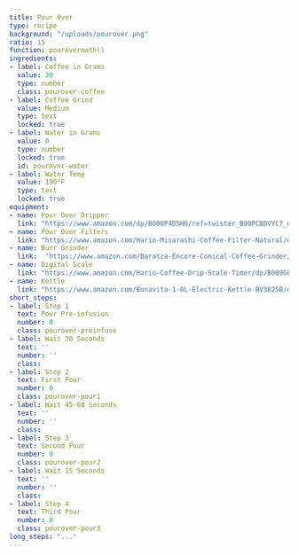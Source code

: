 ```yaml
---
title: Pour Over
type: recipe
background: "/uploads/pourover.png"
ratio: 15
function: pourovermath()
ingredients:
- label: Coffee in Grams
  value: 30
  type: number
  class: pourover-coffee
- label: Coffee Grind
  value: Medium
  type: text
  locked: true
- label: Water in Grams
  value: 0
  type: number
  locked: true
  id: pourover-water
- label: Water Temp
  value: 190°F
  type: text
  locked: true
equipment:
- name: Pour Over Dripper
  link: "https://www.amazon.com/dp/B000P4D5HG/ref=twister_B00PC8DVYC?_encoding=UTF8&psc=1"
- name: Pour Over Filters
  link: "https://www.amazon.com/Hario-Misarashi-Coffee-Filter-Natural/dp/B001O0R46I/ref=pd_bxgy_79_img_2?_encoding=UTF8&pd_rd_i=B001O0R46I&pd_rd_r=K2X5TBS8EBDT4S8GV94K&pd_rd_w=ZiOUf&pd_rd_wg=ddjbz&psc=1&refRID=K2X5TBS8EBDT4S8GV94K"
- name: Burr Grinder
  link:  "https://www.amazon.com/Baratza-Encore-Conical-Coffee-Grinder/dp/B007F183LK/ref=sr_1_2_sspa?s=home-garden&ie=UTF8&qid=1516333031&sr=1-2-spons&keywords=baratza+burr+grinder&psc=1"
- name: Digital Scale
  link: "https://www.amazon.com/Hario-Coffee-Drip-Scale-Timer/dp/B009GPJMOU/ref=pd_sim_79_7?_encoding=UTF8&pd_rd_i=B009GPJMOU&pd_rd_r=6EDS0M09SHYCMHZG0VKS&pd_rd_w=ZjxhR&pd_rd_wg=rMMrE&psc=1&refRID=6EDS0M09SHYCMHZG0VKS"
- name: Kettle
  link: "https://www.amazon.com/Bonavita-1-0L-Electric-Kettle-BV3825B/dp/B005YR0GDA/ref=sr_1_3?s=home-garden&ie=UTF8&qid=1516333092&sr=1-3&keywords=bona+vita+kettle"
short_steps:
- label: Step 1
  text: Pour Pre-infusion
  number: 0
  class: pourover-preinfuse
- label: Wait 30 Seconds
  text: ''
  number: ''
  class:
- label: Step 2
  text: First Pour
  number: 0
  class: pourover-pour1
- label: Wait 45-60 Seconds
  text: ''
  number: ''
  class:
- label: Step 3
  text: Second Pour
  number: 0
  class: pourover-pour2
- label: Wait 15 Seconds
  text: ''
  number: ''
  class:
- label: Step 4
  text: Third Pour
  number: 0
  class: pourover-pour3
long_steps: "..."
---
```

